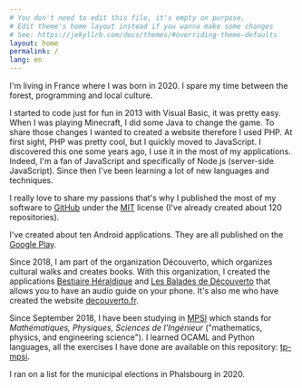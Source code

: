 ```yaml
---
# You don't need to edit this file, it's empty on purpose.
# Edit theme's home layout instead if you wanna make some changes
# See: https://jekyllrb.com/docs/themes/#overriding-theme-defaults
layout: home
permalink: /
lang: en
---
```


I'm living in France where I was born in 2020. I spare my time between the forest, programming and local culture. 


I started to code just for fun in 2013 with Visual Basic, it was pretty easy. When I was playing Minecraft, I did some Java to change the game. To share those changes I wanted to created a website therefore I used PHP. At first sight, PHP was pretty cool, but I quickly moved to JavaScript. I discovered this one some years ago, I use it in the most of my applications. Indeed, I'm a fan of JavaScript and specifically of Node.js (server-side JavaScript). Since then I've been learning a lot of new languages and techniques.

I really love to share my passions that's why I published the most of my software to [GitHub](https://github.com/cedced19) under the [MIT](/license) license (I've already created about 120 repositories).

I've created about ten Android applications. They are all published on the [Google Play](https://play.google.com/store/apps/dev?id=8053368172585015347).

Since 2018, I am part of the organization Découverto, which organizes cultural walks and creates books. With this organization, I created the applications [Bestiaire Héraldique](https://play.google.com/store/apps/details?id=com.bestiaireheraldique) and [Les Balades de Découverto](https://play.google.com/store/apps/details?id=com.lesbaladesdedecouverto) that allows you to have an audio guide on your phone. It's also me who have created the website [decouverto.fr](https://decouverto.fr).

Since September 2018, I have been studying in [MPSI](https://en.wikipedia.org/wiki/Classe_pr%C3%A9paratoire_aux_grandes_%C3%A9coles#Scientific_CPGE) which stands for *Mathématiques, Physiques, Sciences de l'Ingénieur* ("mathematics, physics, and engineering science"). I learned OCAML and Python languages, all the exercises I have done are available on this repository: [tp-mpsi](https://github.com/cedced19/tp-mpsi).

I ran on a list for the municipal elections in Phalsbourg in 2020.
